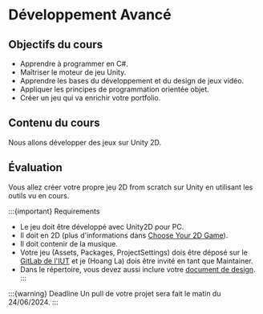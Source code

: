 # Développement Avancé

## Objectifs du cours

- Apprendre à programmer en C#.
- Maîtriser le moteur de jeu Unity.
- Apprendre les bases du développement et du design de jeux vidéo.
- Appliquer les principes de programmation orientée objet.
- Créer un jeu qui va enrichir votre portfolio.

## Contenu du cours

Nous allons développer des jeux sur Unity 2D.

## Évaluation

Vous allez créer votre propre jeu 2D from scratch sur Unity en utilisant les outils vu en cours.

:::{important} Requirements
- Le jeu doit être développé avec Unity2D pour PC.
- Il doit en 2D (plus d'informations dans [Choose Your 2D Game](./ChooseYourGame.md)).
- Il doit contenir de la musique.
- Votre jeu (Assets, Packages, ProjectSettings) dois être déposé sur le [GitLab de l'IUT](git.iut-orsay.fr) et je (Hoang La) dois être invité en tant que Maintainer.
- Dans le répertoire, vous devez aussi inclure votre [document de design](./ChooseYourGame.md/#game-design).
:::

:::{warning} Deadline
Un pull de votre projet sera fait le matin du 24/06/2024.
:::